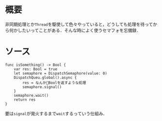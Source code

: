 <!-- title:Swift：非同期の処理を無理やり同期的にするやつ（セマフォ） -->
# 概要
非同期処理とか`Thread`を駆使して色々やっていると，どうしても処理を待ってから何かしたいってことがある．そんな時によく使うセマフォを忘備録．

# ソース
```swift:
func isSomething() -> Bool {
    var res: Bool = true
    let semaphore = DispatchSemaphore(value: 0)
    DispatchQueu.global().async {
        res = なんかBoolを返すような処理
        semaphore.signal()
    }
    semaphore.wait()
    return res
}
```

要は`signal`が発火するまで`wait`するっていう仕組み．
